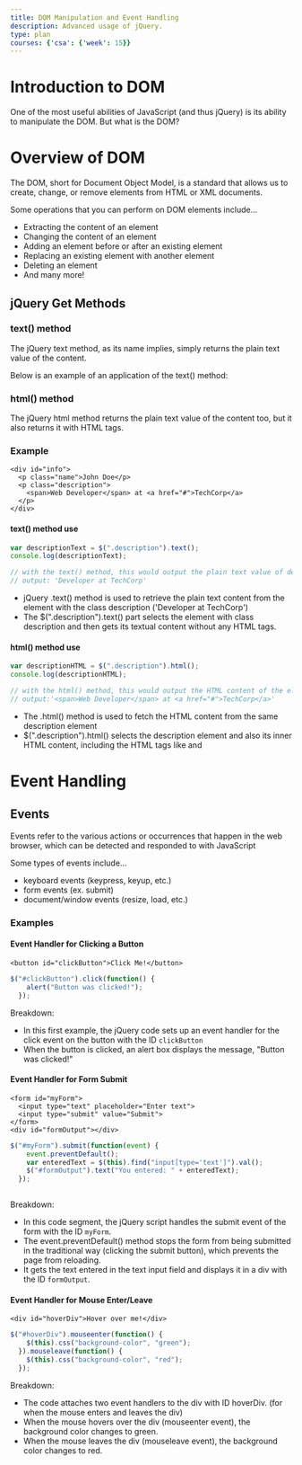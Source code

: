 ```yaml
---
title: DOM Manipulation and Event Handling
description: Advanced usage of jQuery.
type: plan
courses: {'csa': {'week': 15}}
---
```


# Introduction to DOM

One of the most useful abilities of JavaScript (and thus jQuery) is its ability to manipulate the DOM. But what is the DOM?

# Overview of DOM

The DOM, short for Document Object Model, is a standard that allows us to create, change, or remove elements from HTML or XML documents. 

Some operations that you can perform on DOM elements include...

- Extracting the content of an element
- Changing the content of an element
- Adding an element before or after an existing element
- Replacing an existing element with another element
- Deleting an element
- And many more!

## jQuery Get Methods

### text() method

The jQuery text method, as its name implies, simply returns the plain text value of the content.

Below is an example of an application of the text() method:


### html() method

The jQuery html method returns the plain text value of the content too, but it also returns it with HTML tags.

### Example 

```
<div id="info">
  <p class="name">John Doe</p>
  <p class="description">
    <span>Web Developer</span> at <a href="#">TechCorp</a>
  </p>
</div>
```

#### text() method use


```javascript
var descriptionText = $(".description").text();
console.log(descriptionText);

// with the text() method, this would output the plain text value of description 
// output: 'Developer at TechCorp'
```

- jQuery .text() method is used to retrieve the plain text content from the element with the class description ('Developer at TechCorp')
- The $(".description").text() part selects the element with class description and then gets its textual content without any HTML tags.

#### html() method use


```javascript
var descriptionHTML = $(".description").html();
console.log(descriptionHTML);

// with the html() method, this would output the HTML content of the element with all the HTML tags
// output:'<span>Web Developer</span> at <a href="#">TechCorp</a>'
```

- The .html() method is used to fetch the HTML content from the same description element
- $(".description").html() selects the description element and also its inner HTML content, including the HTML tags like <span> and <a> 

# Event Handling

## Events

Events refer to the various actions or occurrences that happen in the web browser, which can be detected and responded to with JavaScript

Some types of events include...
- keyboard events (keypress, keyup, etc.)
- form events (ex. submit)
- document/window events (resize, load, etc.)

### Examples

#### Event Handler for Clicking a Button

```
<button id="clickButton">Click Me!</button>

```



```javascript
$("#clickButton").click(function() {
    alert("Button was clicked!");
  });
```

Breakdown:

- In this first example, the jQuery code sets up an event handler for the click event on the button with the ID ```clickButton```
- When the button is clicked, an alert box displays the message, "Button was clicked!"

#### Event Handler for Form Submit

```
<form id="myForm">
  <input type="text" placeholder="Enter text">
  <input type="submit" value="Submit">
</form>
<div id="formOutput"></div>
```


```javascript
$("#myForm").submit(function(event) {
    event.preventDefault(); 
    var enteredText = $(this).find("input[type='text']").val();
    $("#formOutput").text("You entered: " + enteredText);
  });
  
```

Breakdown:

- In this code segment, the jQuery script handles the submit event of the form with the ID ```myForm```.
- The event.preventDefault() method stops the form from being submitted in the traditional way (clicking the submit button), which prevents the page from reloading.
- It gets the text entered in the text input field and displays it in a div with the ID ```formOutput```.

#### Event Handler for Mouse Enter/Leave

```<div id="hoverDiv">Hover over me!</div>```



```javascript
$("#hoverDiv").mouseenter(function() {
    $(this).css("background-color", "green");
  }).mouseleave(function() {
    $(this).css("background-color", "red");
  });
```

Breakdown:
- The code attaches two event handlers to the div with ID hoverDiv. (for when the mouse enters and leaves the div)
- When the mouse hovers over the div (mouseenter event), the background color changes to green.
- When the mouse leaves the div (mouseleave event), the background color changes to red.
